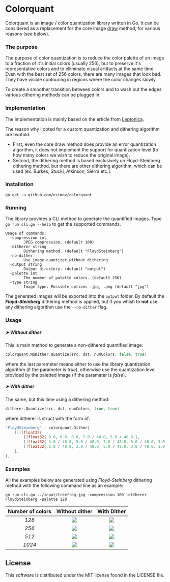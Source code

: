 # Colorquant

Colorquant is an image / color quantization library written in Go. It can be considered as a replacement for the core image <a href="https://golang.org/pkg/image/draw/">draw</a> method, for various reasons (see below).

### The purpose

The purpose of color quantization is to reduce the color palette of an image to a fraction of it's initial colors (usually 256), but to preserve it's representative colors and to elliminate visual artifacts at the same time. Even with the best set of 256 colors, there are many images that look bad. They have visible contouring in regions where the color changes slowly. 

To create a smoother transition between colors and to wash out the edges various dithering methods can be plugged in.

### Implementation

The implementation is mainly based on the article from <a href="http://www.leptonica.com/color-quantization.html">Leptonica</a>.

The reason why I opted for a custom quantization and dithering algorithm are twofold:
* First, even the core draw method does provide an error quantization algorithm, it does not implement the support for quantization level (to how many colors we wish to reduce the original image).
* Second, the dithering method is based exclusively on Floyd-Steinberg dithering method, but there are other dithering algorithm, which can be used (ex. Burkes, Stucki, Atkinson, Sierra etc.).

### Installation

`go get -u github.com/esimov/colorquant`

### Running

The library provides a CLI method to generate the quantified images. Type `go run cli.go --help` to get the supported commands.

```
Usage of commands:
  -compression int
    	JPEG compression. (default 100)
  -ditherer string
    	Dithering method. (default "FloydSteinberg")
  -no-dither
    	Use image quantizer without dithering.
  -output string
    	Output directory. (default "output")
  -palette int
    	The number of palette colors. (default 256)
  -type string
    	Image type. Possible options .jpg, .png (default "jpg")

```
The generated images will be exported into the `output` folder. By default the <i><strong>Floyd-Steinberg</strong></i> dithering method is applied, but if you whish to <strong>not</strong> use any dithering algorithm use the `--no-dither` flag.

### Usage

##### ➤ Without dither
This is main method to generate a non-dithered quantified image:

```go
colorquant.NoDither.Quantize(src, dst, numColors, false, true)
```
where the last paremeter means either to use the library quantization algorithm (if the parameter is <i>true</i>), otherwise use the quantization level provided by the paletted image (if the paramater is <i>false</i>).

##### ➤ With dither
The same, but this time using a dithering method:

```go
ditherer.Quantize(src, dst, numColors, true, true)
```
where ditherer is struct with the form of:

```go
"FloydSteinberg" : colorquant.Dither{
	[][]float32{
		[]float32{ 0.0, 0.0, 0.0, 7.0 / 48.0, 5.0 / 48.0 },
		[]float32{ 3.0 / 48.0, 5.0 / 48.0, 7.0 / 48.0, 5.0 / 48.0, 3.0 / 48.0 },
		[]float32{ 1.0 / 48.0, 3.0 / 48.0, 5.0 / 48.0, 3.0 / 48.0, 1.0 / 48.0 },
	},
},
```
### Examples

All the examples below are generated using *Floyd-Steinberg* dithering method with the following command line as an example:

`go run cli.go ../input/treefrog.jpg -compression 100 -ditherer FloydSteinberg -palette 128`

| Number of colors | Without dither | With Dither
|:--:|:--:|:--:|
| *128* | <img src="https://cloud.githubusercontent.com/assets/883386/26618632/b0e865b2-45e3-11e7-9312-c66f5d690312.jpg"> | <img src="https://cloud.githubusercontent.com/assets/883386/26618639/b623c77e-45e3-11e7-8900-2850bb8a0a9d.jpg"> |
| *256* | <img src="https://cloud.githubusercontent.com/assets/883386/26618480/2f9b1158-45e3-11e7-9851-742a21e1f8af.jpg"> | <img src="https://cloud.githubusercontent.com/assets/883386/26618461/229eb626-45e3-11e7-8fa4-9eaeeeb55712.jpg"> | 
| *512* | <img src="https://cloud.githubusercontent.com/assets/883386/26630928/7f3bb82e-4611-11e7-9a2d-ecaaea11c25b.jpg" > | <img src="https://cloud.githubusercontent.com/assets/883386/26630921/764a2598-4611-11e7-9c60-3d63cd2759c3.jpg"> | 
| *1024* | <img src="https://cloud.githubusercontent.com/assets/883386/26619097/a27027de-45e5-11e7-83b3-cb5b9e7d7079.jpg" > | <img src="https://cloud.githubusercontent.com/assets/883386/26619106/a8ec32b0-45e5-11e7-9642-c0f74a384544.jpg"> | 

## License

This software is distributed under the MIT license found in the LICENSE file.
